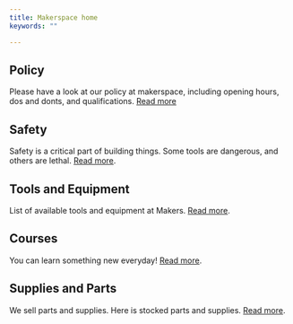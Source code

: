 ```yaml
---
title: Makerspace home
keywords: ""

---
```


## Policy

Please have a look at our policy at makerspace, including opening hours, dos
and donts, and qualifications. [Read more](/makerspace/policy/)

## Safety

Safety is a critical part of building things. Some tools are dangerous, and
others are lethal. [Read more](/makerspace/safety/).

## Tools and Equipment

List of available tools and equipment at Makers. [Read
more](/makerspace/tools/).

## Courses

You can learn something new everyday! [Read more](/makerspace/courses/).

## Supplies and Parts

We sell parts and supplies. Here is stocked parts and supplies. [Read
more](/makerspace/supplies/).
